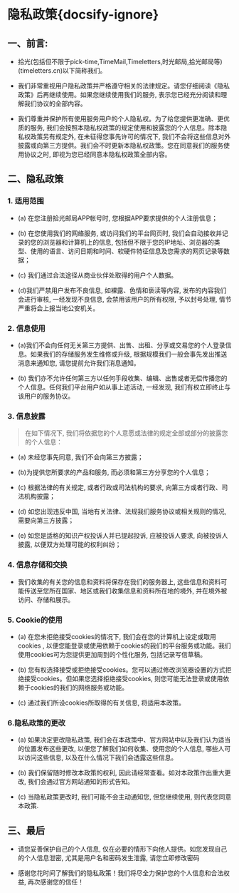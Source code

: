 # 隐私政策{docsify-ignore}

## 一、前言: 

- 拾光(包括但不限于pick-time,TimeMail,Timeletters,时光邮局,拾光邮局等)(timeletters.cn)以下简称我们。

- 我们非常重视用户隐私政策并严格遵守相关的法律规定。请您仔细阅读《隐私政策》后再继续使用。如果您继续使用我们的服务, 表示您已经充分阅读和理解我们协议的全部内容。

- 我们尊重并保护所有使用服务用户的个人隐私权。为了给您提供更准确、更优质的服务, 我们会按照本隐私权政策的规定使用和披露您的个人信息。除本隐私权政策另有规定外, 在未征得您事先许可的情况下, 我们不会将这些信息对外披露或向第三方提供。我们会不时更新本隐私权政策。您在同意我们的服务使用协议之时, 即视为您已经同意本隐私权政策全部内容。

## 二、隐私政策
### 1. 适用范围

- (a) 在您注册拾光邮局APP帐号时, 您根据APP要求提供的个人注册信息；

- (b) 在您使用我们的网络服务, 或访问我们的平台网页时, 我们会自动接收并记录的您的浏览器和计算机上的信息, 包括但不限于您的IP地址、浏览器的类型、使用的语言、访问日期和时间、软硬件特征信息及您需求的网页记录等数据；

- (c) 我们通过合法途径从商业伙伴处取得的用户个人数据。

- (d)我们严禁用户发布不良信息, 如裸露、色情和亵渎等内容, 发布的内容我们会进行审核, 一经发现不良信息, 会禁用该用户的所有权限, 予以封号处理, 情节严重将会上报当地公安机关。

### 2. 信息使用

- (a)我们不会向任何无关第三方提供、出售、出租、分享或交易您的个人登录信息。如果我们的存储服务发生维修或升级, 根据规模我们一般会事先发出推送消息来通知您, 请您提前允许我们消息通知。

- (b) 我们亦不允许任何第三方以任何手段收集、编辑、出售或者无偿传播您的个人信息。任何我们平台用户如从事上述活动, 一经发现, 我们有权立即终止与该用户的服务协议。

### 3. 信息披露

> 在如下情况下, 我们将依据您的个人意愿或法律的规定全部或部分的披露您的个人信息：

- (a) 未经您事先同意, 我们不会向第三方披露；

- (b)为提供您所要求的产品和服务, 而必须和第三方分享您的个人信息；

- (c) 根据法律的有关规定, 或者行政或司法机构的要求, 向第三方或者行政、司法机构披露；

- (d) 如您出现违反中国, 当地有关法律、法规我们服务协议或相关规则的情况, 需要向第三方披露；

- (e) 如您是适格的知识产权投诉人并已提起投诉, 应被投诉人要求, 向被投诉人披露, 以便双方处理可能的权利纠纷；

### 4. 信息存储和交换

- 我们收集的有关您的信息和资料将保存在我们的服务器上, 这些信息和资料可能传送至您所在国家、地区或我们收集信息和资料所在地的境外, 并在境外被访问、存储和展示。

### 5. Cookie的使用

- (a) 在您未拒绝接受cookies的情况下, 我们会在您的计算机上设定或取用cookies , 以便您能登录或使用依赖于cookies的我们的平台服务或功能。我们使用cookies可为您提供更加周到的个性化服务, 包括记录写信草稿。

- (b) 您有权选择接受或拒绝接受cookies。您可以通过修改浏览器设置的方式拒绝接受cookies。但如果您选择拒绝接受cookies, 则您可能无法登录或使用依赖于cookies的我们的网络服务或功能。

- (c) 通过我们所设cookies所取得的有关信息, 将适用本政策。

### 6.隐私政策的更改

- (a) 如果决定更改隐私政策, 我们会在本政策中、官方网站中以及我们认为适当的位置发布这些更改, 以便您了解我们如何收集、使用您的个人信息, 哪些人可以访问这些信息, 以及在什么情况下我们会透露这些信息。

- (b) 我们保留随时修改本政策的权利, 因此请经常查看。如对本政策作出重大更改, 我们会通过官方网站通知的形式告知。

- (c) 当隐私政策更改时, 我们可能不会主动通知您, 但您继续使用, 则代表您同意本政策.

## 三、最后

- 请您妥善保护自己的个人信息, 仅在必要的情形下向他人提供。如您发现自己的个人信息泄密, 尤其是用户名和密码发生泄露, 请您立即修改密码

- 感谢您花时间了解我们的隐私政策！我们将尽全力保护您的个人信息和合法权益, 再次感谢您的信任！

<!-- backup -->